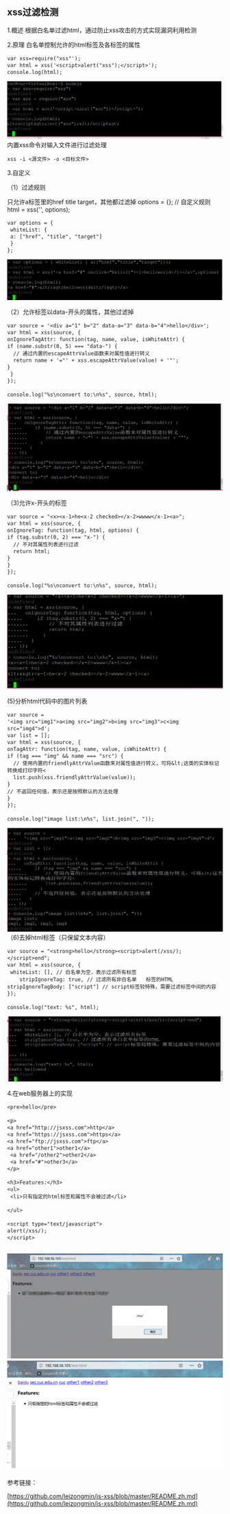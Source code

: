 **xss过滤检测**
---
1.概述
根据白名单过滤html，通过防止xss攻击的方式实现漏洞利用检测

2.原理
白名单控制允许的html标签及各标签的属性

    var xss=require("xss"');
	var html = xss('<script>alert("xss");</script>');
	console.log(html);

![](xssimage/1.PNG)
内置xss命令对输入文件进行过滤处理

	xss -i <源文件> -o <目标文件>
3.自定义

（1）过滤规则

只允许a标签里的href title target，其他都过滤掉
	options = {}; // 自定义规则
	html = xss('<script>alert("xss");</script>', options);

	var options = {
  	 whiteList: {
     a: ["href", "title", "target"]
 	 }
	};

![](xssimage/2.PNG)

（2）允许标签以data-开头的属性，其他过滤掉

	var source = '<div a="1" b="2" data-a="3" data-b="4">hello</div>';
	var html = xss(source, {
  	onIgnoreTagAttr: function(tag, name, value, isWhiteAttr) {
    if (name.substr(0, 5) === "data-") {
      // 通过内置的escapeAttrValue函数来对属性值进行转义
      return name + '="' + xss.escapeAttrValue(value) + '"';
    }
 	 }
	});

	console.log("%s\nconvert to:\n%s", source, html);

![](xssimage/3.PNG)

（3)允许x-开头的标签

	var source = "<x><x-1>he<x-2 checked></x-2>wwww</x-1><a>";
	var html = xss(source, {
  	onIgnoreTag: function(tag, html, options) {
    if (tag.substr(0, 2) === "x-") {
      // 不对其属性列表进行过滤
      return html;
    }
  	}
	});

	console.log("%s\nconvert to:\n%s", source, html);

![](xssimage/4.PNG)

(5)分析html代码中的图片列表

	var source =
  	'<img src="img1">a<img src="img2">b<img src="img3">c<img src="img4">d';
	var list = [];
	var html = xss(source, {
  	onTagAttr: function(tag, name, value, isWhiteAttr) {
    if (tag === "img" && name === "src") {
      // 使用内置的friendlyAttrValue函数来对属性值进行转义，可将&lt;这类的实体标记转换成打印字符<
      list.push(xss.friendlyAttrValue(value));
    }
    // 不返回任何值，表示还是按照默认的方法处理
  	}
	});

	console.log("image list:\n%s", list.join(", "));

![](xssimage/5.PNG)
（6)去掉html标签（只保留文本内容）

	var source = "<strong>hello</strong><script>alert(/xss/);</script>end";
	var html = xss(source, {
 	 whiteList: [], // 白名单为空，表示过滤所有标签
  		stripIgnoreTag: true, // 过滤所有非白名单	标签的HTML
  	stripIgnoreTagBody: ["script"] // script标签较特殊，需要过滤标签中间的内容
	});

	console.log("text: %s", html);

![](xssimage/6.PNG)

4.在web服务器上的实现

	<pre>hello</pre>

	<p>
 	<a href="http://jsxss.com">http</a>
  	<a href="https://jsxss.com">https</a>
  	<a href="ftp://jsxss.com">ftp</a>
    <a href="other1">other1</a>
 	 <a href="/other2">other2</a>
 	 <a href="#">other3</a>
	</p>
	
	<h3>Features:</h3>
	<ul>
 	 <li>只有指定的html标签和属性不会被过滤</li>
  
	</ul>

	<script type="text/javascript">
	alert(/xss/);
	</script>

![](xssimage/7.PNG)
![](xssimage/8.PNG)
---
参考链接：

[https://github.com/leizongmin/js-xss/blob/master/README.zh.md](https://github.com/leizongmin/js-xss/blob/master/README.zh.md)

